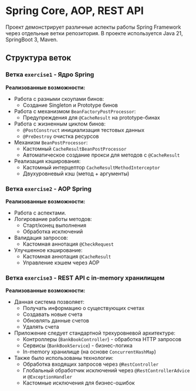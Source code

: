 # Spring Core, AOP, REST API

Проект демонстрирует различные аспекты работы Spring Framework через отдельные ветки репозитория.
В проекте используется Java 21, SpringBoot 3, Maven.

## Структура веток

### Ветка `exercise1` - Ядро Spring

**Реализованные возможности:**

- Работа с разными скоупами бинов:
    - Создание Singleton и Prototype бинов
- Работа с механизмом `BeanFactoryPostProcessor`:
    - Предупреждения для `@CacheResult` на prototype-бинах
- Работа с жизненным циклом бинов:
    - `@PostConstruct` инициализация тестовых данных
    - `@PreDestroy` очистка ресурсов
- Механизм `BeanPostProcessor`:
    - Кастомный `CacheResultBeanPostProcessor`
    - Автоматическое создание прокси для методов с `@CacheResult`
- Реализация кэширования:
    - Кастомный интерцептор `CacheResultMethodInterceptor`
    - Двухуровневый кэш (метод + аргументы)

### Ветка `exercise2` - AOP Spring

**Реализованные возможности:**

- Работа с аспектами.
- Логирование работы методов:
    - Старт/конец выполнения
    - Обработка исключений
- Валидация запросов:
    - Кастомная аннотация `@CheckRequest`
- Улучшенное кэширование:
    - Кастомная аннотация `@CacheResult`
    - Управление кэшем через AOP

### Ветка `exercise3` - REST API с in-memory хранилищем

**Реализованные возможности:**

- Данная система позволяет:
    - Получать информацию о существующих счетах
    - Создавать новые счета
    - Обновлять данные счетов
    - Удалять счета
- Приложение следует стандартной трехуровневой архитектуре:
    - Контроллеры (`BankBookController`) - обработка HTTP запросов
    - Сервисы (`BankBookService`) - бизнес-логика
    - In-memory хранилище (на основе `ConcurrentHashMap`)
- Также было использованы технологии:
    - Обработка входящих запросов через `@RestController`
    - Глобальный обработчик исключений через `@RestControllerAdvice` и `@ExceptionHandler`   
    - Кастомные исключения для бизнес-ошибок
